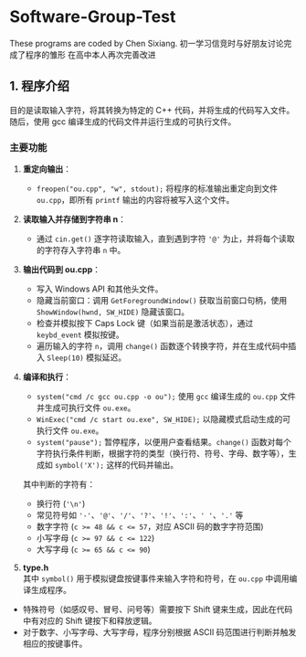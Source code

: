 # Software-Group-Test
These programs are coded by Chen Sixiang. 
初一学习信竞时与好朋友讨论完成了程序的雏形 
在高中本人再次完善改进

## 1. 程序介绍
目的是读取输入字符，将其转换为特定的 C++ 代码，并将生成的代码写入文件。随后，使用 gcc 编译生成的代码文件并运行生成的可执行文件。

### 主要功能
1. **重定向输出**：
   - `freopen("ou.cpp", "w", stdout);` 将程序的标准输出重定向到文件 `ou.cpp`，即所有 `printf` 输出的内容将被写入这个文件。
   
2. **读取输入并存储到字符串 n**：
   - 通过 `cin.get()` 逐字符读取输入，直到遇到字符 `'@'` 为止，并将每个读取的字符存入字符串 `n` 中。

3. **输出代码到 ou.cpp**：
   - 写入 Windows API 和其他头文件。
   - 隐藏当前窗口：调用 `GetForegroundWindow()` 获取当前窗口句柄，使用 `ShowWindow(hwnd, SW_HIDE)` 隐藏该窗口。
   - 检查并模拟按下 Caps Lock 键（如果当前是激活状态），通过 `keybd_event` 模拟按键。
   - 遍历输入的字符 `n`，调用 `change()` 函数逐个转换字符，并在生成代码中插入 `Sleep(10)` 模拟延迟。

4. **编译和执行**：
   - `system("cmd /c gcc ou.cpp -o ou");` 使用 `gcc` 编译生成的 `ou.cpp` 文件并生成可执行文件 `ou.exe`。
   - `WinExec("cmd /c start ou.exe", SW_HIDE);` 以隐藏模式启动生成的可执行文件 `ou.exe`。
   - `system("pause");` 暂停程序，以便用户查看结果。`change()` 函数对每个字符执行条件判断，根据字符的类型（换行符、符号、字母、数字等），生成如 `symbol('X');` 这样的代码并输出。

   其中判断的字符有：
   - 换行符 (`'\n'`)
   - 常见符号如 `'-'`、`'@'`、`'/'`、`'?'`、`'!'`、`':'`、`' '`、`'.'` 等
   - 数字字符 (`c >= 48 && c <= 57`，对应 ASCII 码的数字字符范围)
   - 小写字母 (`c >= 97 && c <= 122`)
   - 大写字母 (`c >= 65 && c <= 90`)

5. **type.h**  
   其中 `symbol()` 用于模拟键盘按键事件来输入字符和符号，在 `ou.cpp` 中调用编译生成程序。
- 特殊符号（如感叹号、冒号、问号等）需要按下 Shift 键来生成，因此在代码中有对应的 Shift 键按下和释放逻辑。
- 对于数字、小写字母、大写字母，程序分别根据 ASCII 码范围进行判断并触发相应的按键事件。
